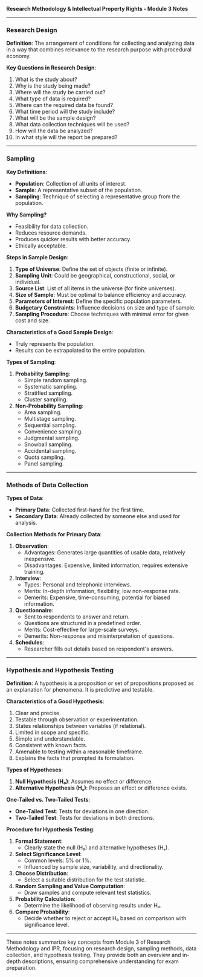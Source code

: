 **Research Methodology & Intellectual Property Rights - Module 3 Notes**

---

### **Research Design**

**Definition**:
The arrangement of conditions for collecting and analyzing data in a way that combines relevance to the research purpose with procedural economy.

**Key Questions in Research Design**:
1. What is the study about?
2. Why is the study being made?
3. Where will the study be carried out?
4. What type of data is required?
5. Where can the required data be found?
6. What time period will the study include?
7. What will be the sample design?
8. What data collection techniques will be used?
9. How will the data be analyzed?
10. In what style will the report be prepared?

---

### **Sampling**

**Key Definitions**:
- **Population**: Collection of all units of interest.
- **Sample**: A representative subset of the population.
- **Sampling**: Technique of selecting a representative group from the population.

**Why Sampling?**
- Feasibility for data collection.
- Reduces resource demands.
- Produces quicker results with better accuracy.
- Ethically acceptable.

**Steps in Sample Design**:
1. **Type of Universe**: Define the set of objects (finite or infinite).
2. **Sampling Unit**: Could be geographical, constructional, social, or individual.
3. **Source List**: List of all items in the universe (for finite universes).
4. **Size of Sample**: Must be optimal to balance efficiency and accuracy.
5. **Parameters of Interest**: Define the specific population parameters.
6. **Budgetary Constraints**: Influence decisions on size and type of sample.
7. **Sampling Procedure**: Choose techniques with minimal error for given cost and size.

**Characteristics of a Good Sample Design**:
- Truly represents the population.
- Results can be extrapolated to the entire population.

**Types of Sampling**:
1. **Probability Sampling**:
   - Simple random sampling.
   - Systematic sampling.
   - Stratified sampling.
   - Cluster sampling.
2. **Non-Probability Sampling**:
   - Area sampling.
   - Multistage sampling.
   - Sequential sampling.
   - Convenience sampling.
   - Judgmental sampling.
   - Snowball sampling.
   - Accidental sampling.
   - Quota sampling.
   - Panel sampling.

---

### **Methods of Data Collection**

**Types of Data**:
- **Primary Data**: Collected first-hand for the first time.
- **Secondary Data**: Already collected by someone else and used for analysis.

**Collection Methods for Primary Data**:
1. **Observation**:
   - Advantages: Generates large quantities of usable data, relatively inexpensive.
   - Disadvantages: Expensive, limited information, requires extensive training.
2. **Interview**:
   - Types: Personal and telephonic interviews.
   - Merits: In-depth information, flexibility, low non-response rate.
   - Demerits: Expensive, time-consuming, potential for biased information.
3. **Questionnaire**:
   - Sent to respondents to answer and return.
   - Questions are structured in a predefined order.
   - Merits: Cost-effective for large-scale surveys.
   - Demerits: Non-response and misinterpretation of questions.
4. **Schedules**:
   - Researcher fills out details based on respondent's answers.

---

### **Hypothesis and Hypothesis Testing**

**Definition**:
A hypothesis is a proposition or set of propositions proposed as an explanation for phenomena. It is predictive and testable.

**Characteristics of a Good Hypothesis**:
1. Clear and precise.
2. Testable through observation or experimentation.
3. States relationships between variables (if relational).
4. Limited in scope and specific.
5. Simple and understandable.
6. Consistent with known facts.
7. Amenable to testing within a reasonable timeframe.
8. Explains the facts that prompted its formulation.

**Types of Hypotheses**:
1. **Null Hypothesis (H₀)**: Assumes no effect or difference.
2. **Alternative Hypothesis (Hₐ)**: Proposes an effect or difference exists.

**One-Tailed vs. Two-Tailed Tests**:
- **One-Tailed Test**: Tests for deviations in one direction.
- **Two-Tailed Test**: Tests for deviations in both directions.

**Procedure for Hypothesis Testing**:
1. **Formal Statement**:
   - Clearly state the null (H₀) and alternative hypotheses (Hₐ).
2. **Select Significance Level**:
   - Common levels: 5% or 1%.
   - Influenced by sample size, variability, and directionality.
3. **Choose Distribution**:
   - Select a suitable distribution for the test statistic.
4. **Random Sampling and Value Computation**:
   - Draw samples and compute relevant test statistics.
5. **Probability Calculation**:
   - Determine the likelihood of observing results under H₀.
6. **Compare Probability**:
   - Decide whether to reject or accept H₀ based on comparison with significance level.

---

These notes summarize key concepts from Module 3 of Research Methodology and IPR, focusing on research design, sampling methods, data collection, and hypothesis testing. They provide both an overview and in-depth descriptions, ensuring comprehensive understanding for exam preparation.

